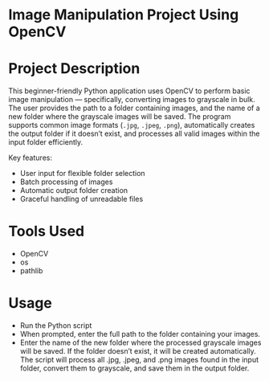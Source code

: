 # Image Manipulation Project Using OpenCV

# Project Description

This beginner-friendly Python application uses OpenCV to perform basic image manipulation — specifically, converting images to grayscale in bulk. The user provides the path to a folder containing images, and the name of a new folder where the grayscale images will be saved. The program supports common image formats (`.jpg`, `.jpeg`, `.png`), automatically creates the output folder if it doesn’t exist, and processes all valid images within the input folder efficiently.

Key features:  
- User input for flexible folder selection  
- Batch processing of images  
- Automatic output folder creation  
- Graceful handling of unreadable files  


# Tools Used
- OpenCV
- os
- pathlib

# Usage
- Run the Python script
- When prompted, enter the full path to the folder containing your images.
- Enter the name of the new folder where the processed grayscale images will be saved. If the folder doesn’t exist, it will be created automatically.
The script will process all .jpg, .jpeg, and .png images found in the input folder, convert them to grayscale, and save them in the output folder.
